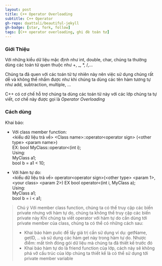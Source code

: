 ```yaml
---
layout: post
title: C++ Operator Overloading
subtitle: C++ Operator 
gh-repo: daattali/beautiful-jekyll
gh-badge: [star, fork, follow]
tags: [C++ operator overloading, ghi đè toán tử]
---
```

### Giới Thiệu
Với những kiểu dữ liệu mặc định như int, double, char, chúng ta thường dùng các toán tử quen thuộc như +, _, *, /,...

Chúng ta đã quen với các toán tử tự nhiên này nên việc sử dụng chúng rất dễ và không thể nhầm được như khi chúng ta dùng các tên hàm tương tự như add, subtraction, multiple, ...

C++ có cơ chế hỗ trợ chúng ta dùng các toán tử này với các lớp chúng ta tự viết, cơ chế này được gọi là _Operator Overloading_

### Cách dùng

Khai báo:
* Với class member function:  
 \<kiểu dữ liệu trả về\> \<Class name\>::operator\<operator sign\> (\<other type\> \<param name\>)  
  EX: bool MyClass::operator<(int i);  
  Using:  
    MyClass a1;  
    bool b = a1 < 10;  
 
* Với hàm tự do:  
 \<kiểu dữ liệu trả về\> operator\<operator sign\>(\<other type\> \<param 1\>, \<your class\> \<param 2\>) 
 EX bool operator<(int i, MyClass a);  
  Using:  
    MyClass a1;  
    bool b = i < a1;

> Chú ý
Với member class function, chúng ta có thể truy cập các biến private nhưng với hàm tự do, chúng ta không thể truy cập các biến private này
Khi chúng ta viết operator với hàm tự do cần dùng tới private member  của class, chúng ta có thể có những cách sau:
>* Khai báo hàm pulic để lấy giá trị cần sử dụng ví dụ: getName, getID, .. và sử dụng các hàm get này trong hàm tự do.
 Nhược điểm: mất tính đóng gói dữ liệu mà chúng ta đã thiết kế trước đó
>* Khai báo hàm tự do là friend function của lớp, cách này sẽ không phá vỡ cấu trúc của lớp chúng ta thiết kế là có thể sử dụng tới private member variable
